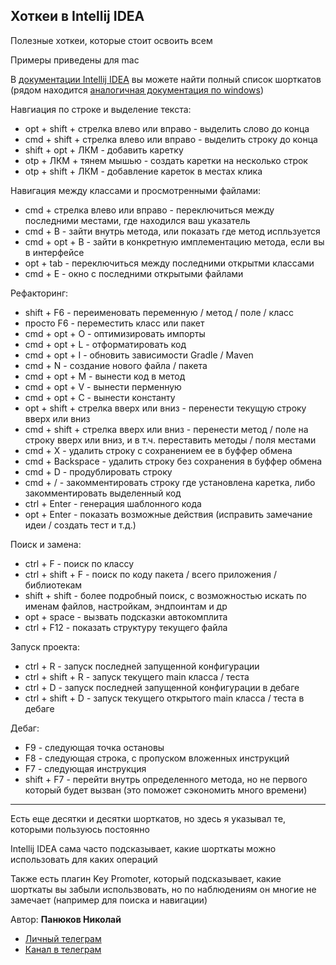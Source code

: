
## Хоткеи в Intellij IDEA

Полезные хоткеи, которые стоит освоить всем

Примеры приведены для mac

В [документации Intellij IDEA](https://www.jetbrains.com/help/idea/reference-keymap-mac-default.html) вы можете найти полный список шорткатов (рядом находится [аналогичная документация по windows](https://www.jetbrains.com/help/idea/reference-keymap-win-default.html))

Навгиация по строке и выделение текста:

- opt + shift + стрелка влево или вправо - выделить слово до конца
- cmd + shift + стрелка влево или вправо - выделить строку до конца
- shift + opt + ЛКМ - добавить каретку
- otp + ЛКМ + тянем мышью - создать каретки на несколько строк
- otp + shift + ЛКМ - добавление кареток в местах клика

Навигация между классами и просмотренными файлами:

- cmd + стрелка влево или вправо - переключиться между последними местами, где находился ваш указатель
- cmd + B - зайти внутрь метода, или показать где метод испльзуется
- cmd + opt + B - зайти в конкретную имплементацию метода, если вы в интерфейсе
- opt + tab - переключиться между последними открытми классами
- cmd + E - окно с последними открытыми файлами

Рефакторинг:

- shift + F6 - переименовать переменную / метод / поле / класс
- просто F6 - переместить класс или пакет 
- cmd + opt + O - оптимизировать импорты
- cmd + opt + L - отформатировать код
- cmd + opt + I - обновить зависимости Gradle / Maven
- cmd + N - создание нового файла / пакета
- cmd + opt + M - вынести код в метод
- cmd + opt + V - вынести перменную
- cmd + opt + C - вынести константу
- opt + shift + стрелка вверх или вниз - перенести текущую строку вверх или вниз
- cmd + shift + стрелка вверх или вниз - перенести метод / поле на строку вверх или вниз, и в т.ч. переставить методы / поля местами
- cmd + X - удалить строку с сохранением ее в буффер обмена
- cmd + Backspace - удалить строку без сохранения в буффер обмена
- cmd + D - продублировать строку
- cmd + / - закомментировать строку где установлена каретка, либо закомментировать выделенный код
- ctrl + Enter - генерация шаблонного кода
- opt + Enter - показать возможные действия (исправить замечание идеи / создать тест и т.д.)

Поиск и замена:

- ctrl + F - поиск по классу
- ctrl + shift + F - поиск по коду пакета / всего приложения / библиотекам
- shift + shift - более подробный поиск, с возможностью искать по именам файлов, настройкам, эндпоинтам и др
- opt + space - вызвать подсказки автокомплита
- ctrl + F12 - показать структуру текущего файла

Запуск проекта:

- ctrl + R - запуск последней запущенной конфигурации
- ctrl + shift + R - запуск текущего main класса / теста
- ctrl + D - запуск последней запущенной конфигурации в дебаге
- ctrl + shift + D - запуск текущего открытого main класса / теста в дебаге

Дебаг:

- F9 - следующая точка остановы
- F8 - следующая строка, с пропуском вложенных инструкций
- F7 - следующая инструкция
- shift + F7 - перейти внутрь определенного метода, но не первого который будет вызван (это поможет сэкономить много времени)

---

Есть еще десятки и десятки шорткатов, но здесь я указывал те, которыми пользуюсь постоянно

Intellij IDEA сама часто подсказывает, какие шорткаты можно использовать для каких операций

Также есть плагин Key Promoter, который подсказывает, какие шорткаты вы забыли использвовать, но по наблюдениям он многие не замечает (например для поиска и навигации)

Автор: **Панюков Николай**
- [Личный телеграм](https://t.me/nick_pn)
- [Канал в телеграм](https://t.me/panyukovnikolay)
